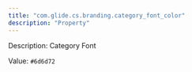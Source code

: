 ```yaml
---
title: "com.glide.cs.branding.category_font_color"
description: "Property"
---
```


Description: Category Font

Value: `#6d6d72`